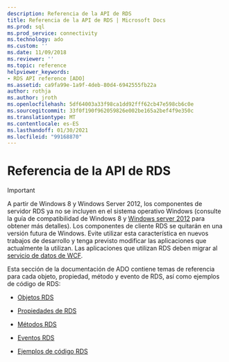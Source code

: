 ```yaml
---
description: Referencia de la API de RDS
title: Referencia de la API de RDS | Microsoft Docs
ms.prod: sql
ms.prod_service: connectivity
ms.technology: ado
ms.custom: ''
ms.date: 11/09/2018
ms.reviewer: ''
ms.topic: reference
helpviewer_keywords:
- RDS API reference [ADO]
ms.assetid: ca9fa99e-1a9f-4deb-80d4-6942555fb22a
author: rothja
ms.author: jroth
ms.openlocfilehash: 5df64003a33f98ca1dd92fff62cb47e598cb6c0e
ms.sourcegitcommit: 33f0f190f962059826e002be165a2bef4f9e350c
ms.translationtype: MT
ms.contentlocale: es-ES
ms.lasthandoff: 01/30/2021
ms.locfileid: "99168870"
---
```

# <a name="rds-api-reference"></a>Referencia de la API de RDS
> [!IMPORTANT]
>  A partir de Windows 8 y Windows Server 2012, los componentes de servidor RDS ya no se incluyen en el sistema operativo Windows (consulte la guía de compatibilidad de Windows 8 y [Windows server 2012](https://www.microsoft.com/download/details.aspx?id=27416) para obtener más detalles). Los componentes de cliente RDS se quitarán en una versión futura de Windows. Evite utilizar esta característica en nuevos trabajos de desarrollo y tenga previsto modificar las aplicaciones que actualmente la utilizan. Las aplicaciones que utilizan RDS deben migrar al [servicio de datos de WCF](/dotnet/framework/wcf/).  
  
 Esta sección de la documentación de ADO contiene temas de referencia para cada objeto, propiedad, método y evento de RDS, así como ejemplos de código de RDS:  
  
-   [Objetos RDS](./rds-objects.md)  
  
-   [Propiedades de RDS](./rds-properties.md)  
  
-   [Métodos RDS](./rds-methods.md)  
  
-   [Eventos RDS](./rds-events.md)  
  
-   [Ejemplos de código RDS](./rds-code-examples.md)